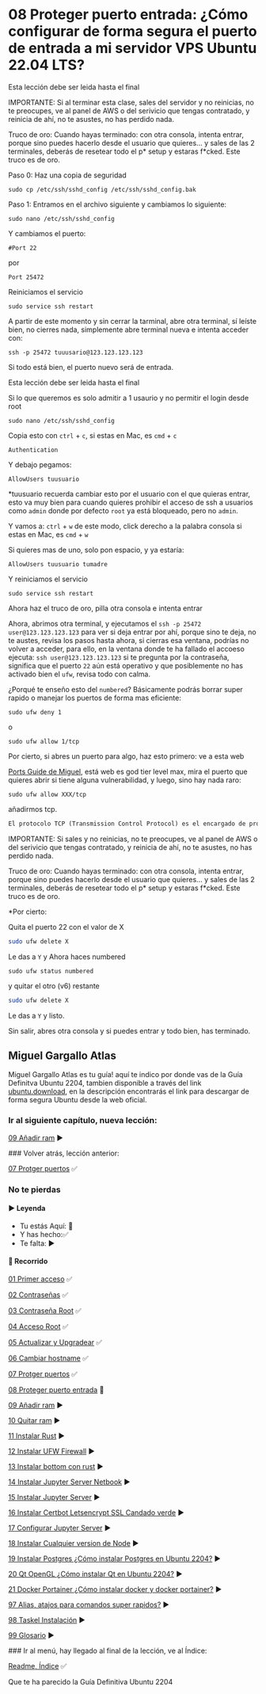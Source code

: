  # 08 Proteger puerto entrada: ¿Cómo configurar de forma segura el puerto de entrada a mi servidor VPS Ubuntu 22.04 LTS?

Esta lección debe ser leida hasta el final

IMPORTANTE: Si al terminar esta clase, sales del servidor y no reinicias, no te preocupes, ve al panel de AWS o del serivicio que tengas contratado, y reinicia de ahí, no te asustes, no has perdido nada.

Truco de oro: Cuando hayas terminado: con otra consola, intenta entrar, porque sino puedes hacerlo desde el usuario que quieres... y sales de las 2 terminales, deberás de resetear todo el p* setup y estaras f*cked. Este truco es de oro.

Paso 0: Haz una copia de seguridad

    sudo cp /etc/ssh/sshd_config /etc/ssh/sshd_config.bak

Paso 1: Entramos en el archivo siguiente y cambiamos lo siguiente:

    sudo nano /etc/ssh/sshd_config

Y cambiamos el puerto:

    #Port 22

por

    Port 25472

Reiniciamos el servicio

    sudo service ssh restart

A partir de este momento y sin cerrar la tarminal, abre otra terminal, sí leíste bien, no cierres nada, simplemente abre terminal nueva e intenta acceder con:

    ssh -p 25472 tuuusario@123.123.123.123

Si todo está bien, el puerto nuevo será de entrada.

Esta lección debe ser leida hasta el final

Si lo que queremos es solo admitir a 1 usaurio y no permitir el login desde root

    sudo nano /etc/ssh/sshd_config

Copia esto con `ctrl` + `c`, si estas en Mac, es `cmd` + `c`

    Authentication

Y debajo pegamos:

    AllowUsers tuusuario

*tuusuario recuerda cambiar esto por el usuario con el que quieras entrar, esto va muy bien para cuando quieres prohibir el acceso de ssh a usuarios como `admin` donde por defecto `root` ya está bloqueado, pero no `admin`.

Y vamos a: `ctrl` + `w` de este modo, click derecho a la palabra consola si estas en Mac, es `cmd` + `w`

Si quieres mas de uno, solo pon espacio, y ya estaría:

    AllowUsers tuusuario tumadre

Y reiniciamos el servicio

    sudo service ssh restart

Ahora haz el truco de oro, pilla otra consola e intenta entrar

Ahora, abrimos otra terminal, y ejecutamos el `ssh -p 25472 user@123.123.123.123` para ver si deja entrar por ahí, porque sino te deja, no te austes, revisa los pasos hasta ahora, si cierras esa ventana, podrías no volver a acceder, para ello, en la ventana donde te ha fallado el accoeso ejecuta: `ssh user@123.123.123.123` si te pregunta por la contraseña, significa que el puerto `22` aún está operativo y que posiblemente no has activado bien el `ufw`, revisa todo con calma.

¿Porqué te enseño esto del `numbered`? Básicamente podrás borrar super rapido o manejar los puertos de forma mas eficiente:

    sudo ufw deny 1

o

    sudo ufw allow 1/tcp

Por cierto, si abres un puerto para algo, haz esto primero: ve a esta web

[Ports Guide de Miguel](https://www.speedguide.net/ports.php), está web es god tier level max, mira el puerto que quieres abrir si tiene alguna vulnerabilidad, y luego, sino hay nada raro:

    sudo ufw allow XXX/tcp

añadirmos tcp.

```md
El protocolo TCP (Transmission Control Protocol) es el encargado de proporcionar un servicio de comunicación punto a punto entre dos host. Este protocolo de cuarto nivel está orientado a conexión en la capa de transporte y funciona a través de la conexión mutua entre cliente y servidor.
```

IMPORTANTE: Si sales y no reinicias, no te preocupes, ve al panel de AWS o del serivicio que tengas contratado, y reinicia de ahí, no te asustes, no has perdido nada.

Truco de oro: Cuando hayas terminado: con otra consola, intenta entrar, porque sino puedes hacerlo desde el usuario que quieres... y sales de las 2 terminales, deberás de resetear todo el p* setup y estaras f*cked. Este truco es de oro.

*Por cierto:

Quita el puerto 22 con el valor de X

```bash
sudo ufw delete X
```

Le das a `Y` y Ahora haces numbered

```
sudo ufw status numbered
```

y quitar el otro (v6) restante

```bash
sudo ufw delete X
```

Le das a `Y` y listo.

Sin salir, abres otra consola y si puedes entrar y todo bien, has terminado.


## Miguel Gargallo Atlas

Miguel Gargallo Atlas es tu guía! aquí te indico por donde vas de la Guía Definitva Ubuntu 2204, tambien disponible a través del link [ubuntu.download](https://ubuntu.download), en la descripción encontrarás el link para descargar de forma segura Ubuntu desde la web oficial.

### Ir al siguiente capítulo, nueva lección:

[09 Añadir ram](https://github.com/miguelgargallo/Guia-Definitiva-Ubuntu-2204/blob/main/09%20A%C3%B1adir%20ram:%20%C2%BFC%C3%B3mo%20a%C3%B1adir%20de%20forma%20segura%20m%C3%A1s%20ram%20a%20mi%20servidor%20VPS%20Ubuntu%2022.04%20LTS%3F.md) ▶️

### Volver atrás, lección anterior:

[07 Protger puertos](https://github.com/miguelgargallo/Guia-Definitiva-Ubuntu-2204/blob/main/07%20Protger%20puertos:%20%C2%BFC%C3%B3mo%20configurar%20de%20forma%20segura%20los%20puertos%20a%20mi%20servidor%20VPS%20Ubuntu%2022.04%20LTS%3F.md) ✅


### No te pierdas

#### ▶️ Leyenda

- Tu estás Aquí: 💚
- Y has hecho:✅
- Te falta: ▶️

#### 🎉 Recorrido

[01 Primer acceso](https://github.com/miguelgargallo/Guia-Definitiva-Ubuntu-2204/blob/main/01%20Primer%20acceso:%20%C2%BFC%C3%B3mo%20acceder%20a%20mi%20servidor%20VPS%20Ubuntu%2022.04%20LTS%20por%20primera%20vez%3F.md) ✅

[02 Contraseñas](https://github.com/miguelgargallo/Guia-Definitiva-Ubuntu-2204/blob/main/02%20Contrase%C3%B1as:%20%C2%BFC%C3%B3mo%20cambio%20las%20contrase%C3%B1as%20de%20mis%20usuarios%20en%20servidor%20VPS%20Ubuntu%2022.04%20LTS%3F.md) ✅

[03 Contraseña Root](https://github.com/miguelgargallo/Guia-Definitiva-Ubuntu-2204/blob/main/03%20Contrase%C3%B1a%20Root:%20%C2%BFC%C3%B3mo%20cambio%20la%20contrase%C3%B1a%20a%20root%20de%20mis%20usuarios%20en%20servidor%20VPS%20Ubuntu%2022.04%20LTS%3F.md) ✅

[04 Acceso Root](https://github.com/miguelgargallo/Guia-Definitiva-Ubuntu-2204/blob/main/04%20Acceso%20Root:%20%C2%BFC%C3%B3mo%20acceder%20con%20root%20por%20ssh%20en%20mi%20servidor%20VPS%20Ubuntu%2022.04%20LTS%3F.md) ✅

[05 Actualizar y Upgradear](https://github.com/miguelgargallo/Guia-Definitiva-Ubuntu-2204/blob/main/05%20Actualizar%20y%20Upgradear:%20%C2%BFC%C3%B3mo%20actualizo%20y%20upgradeo%20mi%20servidor%20VPS%20Ubuntu%2022.04%20LTS%3F.md) ✅

[06 Cambiar hostname](https://github.com/miguelgargallo/Guia-Definitiva-Ubuntu-2204/blob/main/06%20Cambiar%20hostname:%20%C2%BFC%C3%B3mo%20cambio%20el%20hostname%20a%20mi%20servidor%20VPS%20Ubuntu%2022.04%20LTS%3F.md) ✅

[07 Protger puertos](https://github.com/miguelgargallo/Guia-Definitiva-Ubuntu-2204/blob/main/07%20Protger%20puertos:%20%C2%BFC%C3%B3mo%20configurar%20de%20forma%20segura%20los%20puertos%20a%20mi%20servidor%20VPS%20Ubuntu%2022.04%20LTS%3F.md) ✅

[08 Proteger puerto entrada](https://github.com/miguelgargallo/Guia-Definitiva-Ubuntu-2204/blob/main/08%20Proteger%20puerto%20entrada:%20%C2%BFC%C3%B3mo%20configurar%20de%20forma%20segura%20el%20puerto%20de%20entrada%20a%20mi%20servidor%20VPS%20Ubuntu%2022.04%20LTS%3F.md) 💚

[09 Añadir ram](https://github.com/miguelgargallo/Guia-Definitiva-Ubuntu-2204/blob/main/09%20A%C3%B1adir%20ram:%20%C2%BFC%C3%B3mo%20a%C3%B1adir%20de%20forma%20segura%20m%C3%A1s%20ram%20a%20mi%20servidor%20VPS%20Ubuntu%2022.04%20LTS%3F.md) ▶️

[10 Quitar ram](https://github.com/miguelgargallo/Guia-Definitiva-Ubuntu-2204/blob/main/10%20Quitar%20ram:%20%C2%BFC%C3%B3mo%20a%C3%B1adir%20de%20forma%20segura%20m%C3%A1s%20ram%20a%20mi%20servidor%20VPS%20Ubuntu%2022.04%20LTS%3F.md) ▶️

[11 Instalar Rust](https://github.com/miguelgargallo/Guia-Definitiva-Ubuntu-2204/blob/main/11%20Instalar%20Rust:%20%C2%BFC%C3%B3mo%20instalar%20Rust%20de%20forma%20segura%20en%20mi%20VPS%20Ubuntu%2022.04%20LTS%3F.md) ▶️

[12 Instalar UFW Firewall](https://github.com/miguelgargallo/Guia-Definitiva-Ubuntu-2204/blob/main/12%20Instalar%20ufw%20para%20puertos%20Ubuntu%2022.04-LTS-Server-VPS.md) ▶️

[13 Instalar bottom con rust](https://github.com/miguelgargallo/Guia-Definitiva-Ubuntu-2204/blob/main/13%20Instalar%20bottom%20con%20rust%20de%20forma%20segura%20en%20tu%20vps.md) ▶️

[14 Instalar Jupyter Server Netbook](https://github.com/miguelgargallo/Guia-Definitiva-Ubuntu-2204/blob/main/14%20Instalar%20Jupyter%20Netbook%20de%20forma%20segura%20en%20tu%20vps.md) ▶️

[15 Instalar Jupyter Server](https://github.com/miguelgargallo/Guia-Definitiva-Ubuntu-2204/blob/main/15%20Instalar%20Jupyter%20Server%20Netbook%20de%20forma%20segura%20en%20tu%20vps.md) ▶️

[16 Instalar Certbot Letsencrypt SSL Candado verde](https://github.com/miguelgargallo/Guia-Definitiva-Ubuntu-2204/blob/main/16%20Instalar%20Certbot%20LetsEncrypt%20de%20forma%20segura%20en%20tu%20vps.md) ▶️

[17 Configurar Jupyter Server](https://github.com/miguelgargallo/Guia-Definitiva-Ubuntu-2204/blob/main/17%20Configurar%20Jupyter%20Server%20Netbook%20de%20forma%20segura%20en%20tu%20vps.md) ▶️

[18 Instalar Cualquier version de Node](https://github.com/miguelgargallo/Guia-Definitiva-Ubuntu-2204/blob/main/18%20Instalar%20Node%20¿Cómo%20instalar%20cualquier%20versión%20de%20Node%20en%20tu%20VPS%20Ubuntu%202204%20LTS%3F.md) ▶️

[19 Instalar Postgres ¿Cómo instalar Postgres en Ubuntu 2204?](https://github.com/miguelgargallo/Guia-Definitiva-Ubuntu-2204/blob/main/19%20Instalar%20Postgres%20%C2%BFC%C3%B3mo%20instalar%20Postgres%20en%20Ubuntu%202204%3F.md) ▶️

[20 Qt OpenGL ¿Cómo instalar Qt en Ubuntu 2204?](https://github.com/miguelgargallo/Guia-Definitiva-Ubuntu-2204/blob/main/20%20Qt%20OpenGL%20%C2%BFC%C3%B3mo%20instalar%20Qt%20en%20Ubuntu%202204%3F.md) ▶️

[21 Docker Portainer ¿Cómo instalar docker y docker portainer?](https://github.com/miguelgargallo/Guia-Definitiva-Ubuntu-2204/blob/main/21%20Docker%20Portainer%20%C2%BFC%C3%B3mo%20instalar%20docker%20y%20docker%20portainer%3F.md) ▶️

[97 Alias, atajos para comandos super rapidos?](https://github.com/miguelgargallo/Guia-Definitiva-Ubuntu-2204/blob/main/97%20Alias%2C%20atajos%20para%20comandos%20super%20rapidos.md) ▶️

[98 Taskel Instalación](https://github.com/miguelgargallo/Guia-Definitiva-Ubuntu-2204/blob/main/98%20Taskel%20Instalaci%C3%B3n.md) ▶️

[99 Glosario](https://github.com/miguelgargallo/Guia-Definitiva-Ubuntu-2204/blob/main/99%20Glosario%20b%C3%A1sico%20de%20comandos%20%C2%BFC%C3%B3mo%20escribo%20los%20comandos%20b%C3%A1sicos%20en%20mi%20servidor%20VPS%20Ubuntu%2022.04%20LTS%3F.md) ▶️

### Ir al menú, hay llegado al final de la lección, ve al Índice:

[Readme, Índice](https://github.com/miguelgargallo/Guia-Definitiva-Ubuntu-2204/blob/main/README.md) ✅

Que te ha parecido la Guía Definitiva Ubuntu 2204
